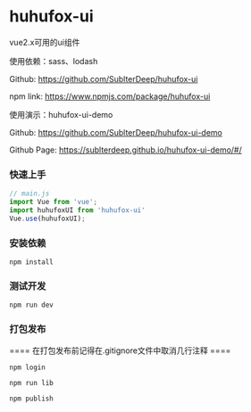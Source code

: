 # huhufox-ui

vue2.x可用的ui组件

使用依赖：sass、lodash

Github: https://github.com/SublterDeep/huhufox-ui

npm link: https://www.npmjs.com/package/huhufox-ui

使用演示：huhufox-ui-demo

Github: https://github.com/SublterDeep/huhufox-ui-demo

Github Page: https://sublterdeep.github.io/huhufox-ui-demo/#/

### 快速上手

```javascript
// main.js
import Vue from 'vue';
import huhufoxUI from 'huhufox-ui'
Vue.use(huhufoxUI);
```

### 安装依赖

```
npm install
```

### 测试开发

```
npm run dev
```

### 打包发布

==== 在打包发布前记得在.gitignore文件中取消几行注释 ====

```
npm login

npm run lib

npm publish
```
